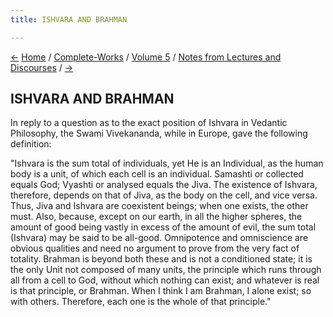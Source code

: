 ```yaml
---
title: ISHVARA AND BRAHMAN

---
```

<div>

[←](on_bhakti-yoga.htm) [Home](../../../index.htm) /
[Complete-Works](../../complete_works.htm) / [Volume
5](../volume_5_contents.htm) / [Notes from Lectures and
Discourses](notes_from_lectures_and_discourses_contents.htm)
/ [→](on_jnana-yoga.htm)

  

## ISHVARA AND BRAHMAN

In reply to a question as to the exact position of Ishvara in Vedantic
Philosophy, the Swami Vivekananda, while in Europe, gave the following
definition:

"Ishvara is the sum total of individuals, yet He is an Individual, as
the human body is a unit, of which each cell is an individual. Samashti
or collected equals God; Vyashti or analysed equals the Jiva. The
existence of Ishvara, therefore, depends on that of Jiva, as the body on
the cell, and vice versa. Thus, Jiva and Ishvara are coexistent beings;
when one exists, the other must. Also, because, except on our earth, in
all the higher spheres, the amount of good being vastly in excess of the
amount of evil, the sum total (Ishvara) may be said to be all-good.
Omnipotence and omniscience are obvious qualities and need no argument
to prove from the very fact of totality. Brahman is beyond both these
and is not a conditioned state; it is the only Unit not composed of many
units, the principle which runs through all from a cell to God, without
which nothing can exist; and whatever is real is that principle, or
Brahman. When I think I am Brahman, I alone exist; so with others.
Therefore, each one is the whole of that principle."

</div>
